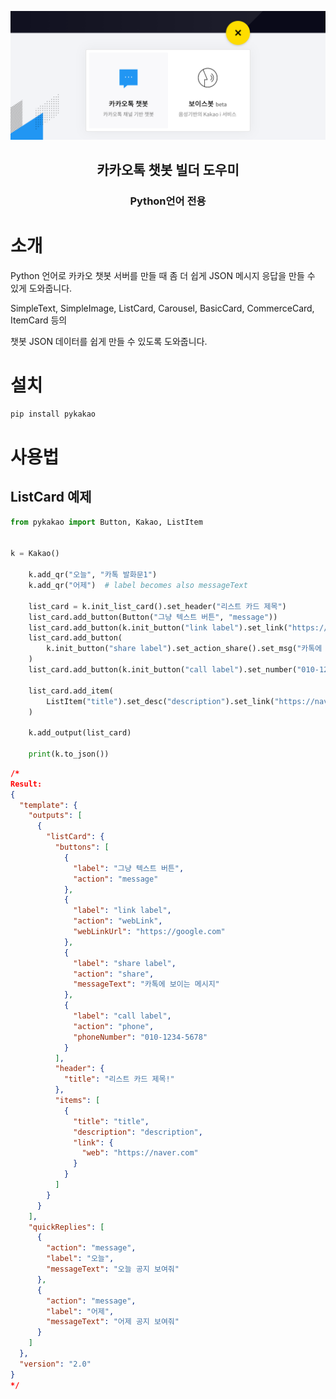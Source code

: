 <div align="center">
<p>
    <img width="680" src="https://raw.githubusercontent.com/Alfex4936/kakaoChatbot-Ajou/main/imgs/chatbot.png">
</p>

<h2>카카오톡 챗봇 빌더 도우미</h2>
<h3>Python언어 전용</h3>
</div>

# 소개

Python 언어로 카카오 챗봇 서버를 만들 때 좀 더 쉽게 JSON 메시지 응답을 만들 수 있게 도와줍니다.

SimpleText, SimpleImage, ListCard, Carousel, BasicCard, CommerceCard, ItemCard 등의

챗봇 JSON 데이터를 쉽게 만들 수 있도록 도와줍니다.

# 설치
```bash
pip install pykakao
```


# 사용법

## ListCard 예제

```python
from pykakao import Button, Kakao, ListItem


k = Kakao()

    k.add_qr("오늘", "카톡 발화문1")
    k.add_qr("어제")  # label becomes also messageText

    list_card = k.init_list_card().set_header("리스트 카드 제목")
    list_card.add_button(Button("그냥 텍스트 버튼", "message"))
    list_card.add_button(k.init_button("link label").set_link("https://google.com"))
    list_card.add_button(
        k.init_button("share label").set_action_share().set_msg("카톡에 보이는 메시지")
    )
    list_card.add_button(k.init_button("call label").set_number("010-1234-5678"))

    list_card.add_item(
        ListItem("title").set_desc("description").set_link("https://naver.com")
    )

    k.add_output(list_card)

    print(k.to_json())

```

```json
/*
Result:
{
  "template": {
    "outputs": [
      {
        "listCard": {
          "buttons": [
            {
              "label": "그냥 텍스트 버튼",
              "action": "message"
            },
            {
              "label": "link label",
              "action": "webLink",
              "webLinkUrl": "https://google.com"
            },
            {
              "label": "share label",
              "action": "share",
              "messageText": "카톡에 보이는 메시지"
            },
            {
              "label": "call label",
              "action": "phone",
              "phoneNumber": "010-1234-5678"
            }
          ],
          "header": {
            "title": "리스트 카드 제목!"
          },
          "items": [
            {
              "title": "title",
              "description": "description",
              "link": {
                "web": "https://naver.com"
              }
            }
          ]
        }
      }
    ],
    "quickReplies": [
      {
        "action": "message",
        "label": "오늘",
        "messageText": "오늘 공지 보여줘"
      },
      {
        "action": "message",
        "label": "어제",
        "messageText": "어제 공지 보여줘"
      }
    ]
  },
  "version": "2.0"
}
*/
```
